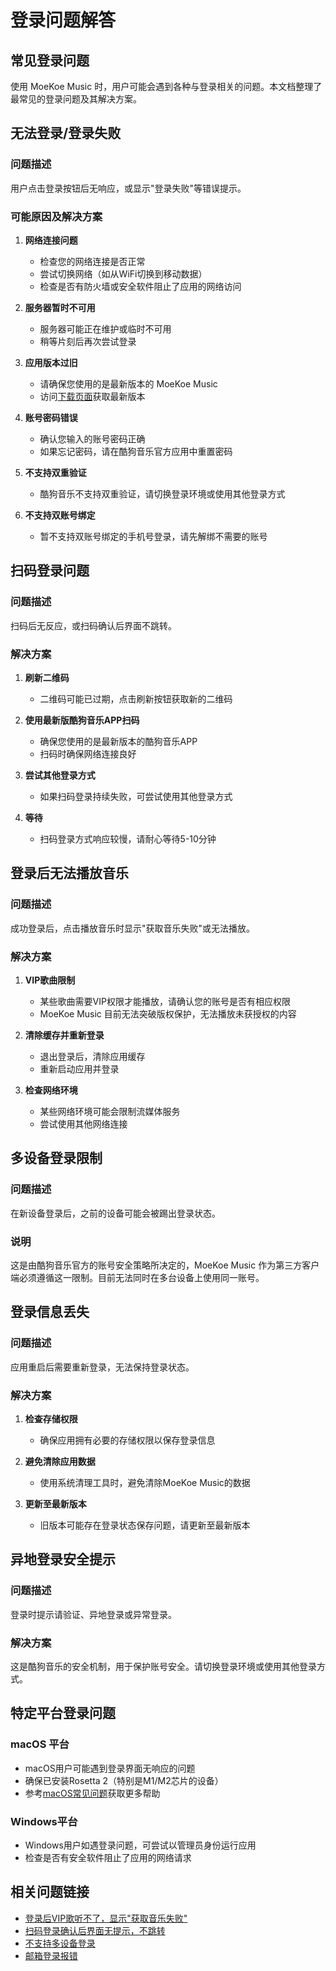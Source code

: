# 登录问题解答

## 常见登录问题

使用 MoeKoe Music 时，用户可能会遇到各种与登录相关的问题。本文档整理了最常见的登录问题及其解决方案。

## 无法登录/登录失败

### 问题描述

用户点击登录按钮后无响应，或显示"登录失败"等错误提示。

### 可能原因及解决方案

1. **网络连接问题**
   - 检查您的网络连接是否正常
   - 尝试切换网络（如从WiFi切换到移动数据）
   - 检查是否有防火墙或安全软件阻止了应用的网络访问

2. **服务器暂时不可用**
   - 服务器可能正在维护或临时不可用
   - 稍等片刻后再次尝试登录

3. **应用版本过旧**
   - 请确保您使用的是最新版本的 MoeKoe Music
   - 访问[下载页面](/download)获取最新版本

4. **账号密码错误**
   - 确认您输入的账号密码正确
   - 如果忘记密码，请在酷狗音乐官方应用中重置密码

5. **不支持双重验证**
   - 酷狗音乐不支持双重验证，请切换登录环境或使用其他登录方式

6. **不支持双账号绑定**
   - 暂不支持双账号绑定的手机号登录，请先解绑不需要的账号

## 扫码登录问题

### 问题描述

扫码后无反应，或扫码确认后界面不跳转。

### 解决方案

1. **刷新二维码**
   - 二维码可能已过期，点击刷新按钮获取新的二维码

2. **使用最新版酷狗音乐APP扫码**
   - 确保您使用的是最新版本的酷狗音乐APP
   - 扫码时确保网络连接良好

3. **尝试其他登录方式**
   - 如果扫码登录持续失败，可尝试使用其他登录方式

4. **等待**
    - 扫码登录方式响应较慢，请耐心等待5-10分钟

## 登录后无法播放音乐

### 问题描述

成功登录后，点击播放音乐时显示"获取音乐失败"或无法播放。

### 解决方案

1. **VIP歌曲限制**
   - 某些歌曲需要VIP权限才能播放，请确认您的账号是否有相应权限
   - MoeKoe Music 目前无法突破版权保护，无法播放未获授权的内容

2. **清除缓存并重新登录**
   - 退出登录后，清除应用缓存
   - 重新启动应用并登录

3. **检查网络环境**
   - 某些网络环境可能会限制流媒体服务
   - 尝试使用其他网络连接

## 多设备登录限制

### 问题描述

在新设备登录后，之前的设备可能会被踢出登录状态。

### 说明

这是由酷狗音乐官方的账号安全策略所决定的，MoeKoe Music 作为第三方客户端必须遵循这一限制。目前无法同时在多台设备上使用同一账号。

## 登录信息丢失

### 问题描述

应用重启后需要重新登录，无法保持登录状态。

### 解决方案

1. **检查存储权限**
   - 确保应用拥有必要的存储权限以保存登录信息

2. **避免清除应用数据**
   - 使用系统清理工具时，避免清除MoeKoe Music的数据

3. **更新至最新版本**
   - 旧版本可能存在登录状态保存问题，请更新至最新版本

## 异地登录安全提示

### 问题描述

登录时提示请验证、异地登录或异常登录。

### 解决方案

这是酷狗音乐的安全机制，用于保护账号安全。请切换登录环境或使用其他登录方式。

## 特定平台登录问题

### macOS 平台

- macOS用户可能遇到登录界面无响应的问题
- 确保已安装Rosetta 2（特别是M1/M2芯片的设备）
- 参考[macOS常见问题](/mac-troubleshooting)获取更多帮助

### Windows平台

- Windows用户如遇登录问题，可尝试以管理员身份运行应用
- 检查是否有安全软件阻止了应用的网络请求

## 相关问题链接

- [登录后VIP歌听不了，显示"获取音乐失败"](https://github.com/iAJue/MoeKoeMusic/issues/188)
- [扫码登录确认后界面无提示，不跳转](https://github.com/iAJue/MoeKoeMusic/issues/164)
- [不支持多设备登录](https://github.com/iAJue/MoeKoeMusic/issues/146)
- [邮箱登录报错](https://github.com/iAJue/MoeKoeMusic/issues/39) 